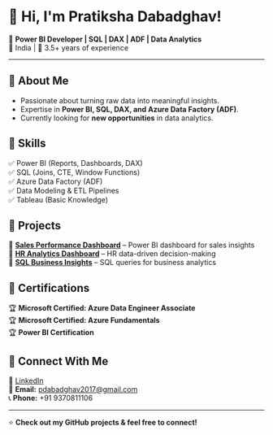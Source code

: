 # 👋 Hi, I'm Pratiksha Dabadghav!

🚀 **Power BI Developer | SQL | DAX | ADF | Data Analytics**  
📍 India | 🌟 3.5+ years of experience  

---

## 🔹 About Me
- Passionate about turning raw data into meaningful insights.
- Expertise in **Power BI, SQL, DAX, and Azure Data Factory (ADF)**.
- Currently looking for **new opportunities** in data analytics.

## 🔹 Skills
✅ Power BI (Reports, Dashboards, DAX)  
✅ SQL (Joins, CTE, Window Functions)  
✅ Azure Data Factory (ADF)  
✅ Data Modeling & ETL Pipelines  
✅ Tableau (Basic Knowledge)  

## 🔹 Projects
🔸 **[Sales Performance Dashboard](#)** – Power BI dashboard for sales insights  
🔸 **[HR Analytics Dashboard](#)** – HR data-driven decision-making  
🔸 **[SQL Business Insights](#)** – SQL queries for business analytics  

## 🔹 Certifications
🏆 **Microsoft Certified: Azure Data Engineer Associate**  
🏆 **Microsoft Certified: Azure Fundamentals**  
🏆 **Power BI Certification**  

## 🔹 Connect With Me
🔗 [LinkedIn](https://linkedin.com/in/pratiksha-d-1319841a3)  
📩 **Email:** pdabadghav2017@gmail.com  
📞 **Phone:** +91 9370811106  

---

⭐ **Check out my GitHub projects & feel free to connect!**

